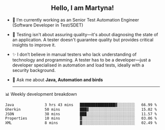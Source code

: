 <h2 align="center">Hello, I am Martyna!</h2>

- 🔭 I’m currently working as an Senior Test Automation Engineer (Software Developer in Test/SDET)
- 🎩 Testing isn't about assuring quality—it's about diagnosing the state of an application. A tester doesn't guarantee quality but provides critical insights to improve it.
- ✨ I don’t believe in manual testers who lack understanding of technology and programming. A tester has to be a developer—just a developer specialised in automation and load tests, ideally with a security background.
- 💬 Ask me about **Java, Automation and birds**
  
  -------
  
📊 Weekly development breakdown

<!--START_SECTION:waka-->

```txt
Java              3 hrs 43 mins   ████████████████▓░░░░░░░░   66.99 %
Gherkin           50 mins         ███▓░░░░░░░░░░░░░░░░░░░░░   15.02 %
JSON              38 mins         ███░░░░░░░░░░░░░░░░░░░░░░   11.57 %
Properties        10 mins         ▓░░░░░░░░░░░░░░░░░░░░░░░░   03.06 %
XML               8 mins          ▓░░░░░░░░░░░░░░░░░░░░░░░░   02.49 %
```

<!--END_SECTION:waka-->

